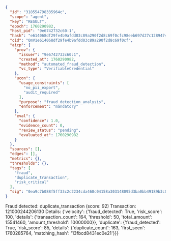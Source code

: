 ```json
{
  "id": "318554798335964c",
  "scope": "agent",
  "key": "RESULT",
  "epoch": 1760290982,
  "host_pid": "9e6742732c60:1",
  "hash": "e614068df29fe4b9afdd03c89a290f2d8c69f0cfc98eeb697d27c1289474d8ee",
  "cid": "QmV1e614068df29fe4b9afdd03c89a290f2d8c69f0cf",
  "aicp": {
    "prov": {
      "issuer": "9e6742732c60:1",
      "created_at": 1760290982,
      "method": "automated_fraud_detection",
      "vc_type": "VerifiableCredential"
    },
    "ucon": {
      "usage_constraints": [
        "no_pii_export",
        "audit_required"
      ],
      "purpose": "fraud_detection_analysis",
      "enforcement": "mandatory"
    },
    "eval": {
      "confidence": 1.0,
      "evidence_count": 0,
      "review_status": "pending",
      "evaluated_at": 1760290982
    }
  },
  "sources": [],
  "edges": [],
  "metrics": {},
  "thresholds": {},
  "tags": [
    "fraud",
    "duplicate_transaction",
    "risk_critical"
  ],
  "sig": "0ea9c7b088f5ff33c2c2234cda468c04158a303148095d3ba0bb49189b3c08ba"
}
```

Fraud detected: duplicate_transaction (score: 92)
Transaction: 121000244206130
Details: {'velocity': {'fraud_detected': True, 'risk_score': 100, 'details': {'transaction_count': 164, 'threshold': 50, 'total_amount': 15541460, 'amount_threshold': 10000000}}, 'duplicate': {'fraud_detected': True, 'risk_score': 85, 'details': {'duplicate_count': 163, 'first_seen': 1760285764, 'matching_hash': '13fbcd8431ec0e21'}}}